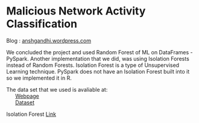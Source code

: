 # Malicious Network Activity Classification

Blog : [anshgandhi.wordpress.com](https://anshgandhi.wordpress.com/malicious-network-activity-classification/)


We concluded the project and used Random Forest of ML on DataFrames - PySpark. Another implementation that we did, was using Isolation Forests instead of Random Forests. Isolation Forest is a type of Unsupervised Learning technique. PySpark does not have an Isolation Forest built into it so we implemented it in R.

The data set that we used is avaliable at:
<br/>&nbsp;&nbsp;&nbsp;&nbsp;&nbsp;&nbsp;[Webpage](http://mcfp.weebly.com/the-ctu-13-dataset-a-labeled-dataset-with-botnet-normal-and-background-traffic.html)
<br/>&nbsp;&nbsp;&nbsp;&nbsp;&nbsp;&nbsp;[Dataset](https://mcfp.felk.cvut.cz/publicDatasets/CTU-13-Dataset/CTU-13-Dataset.tar.bz2)

Isolation Forest [Link](http://cs.nju.edu.cn/zhouzh/zhouzh.files/publication/icdm08b.pdf)